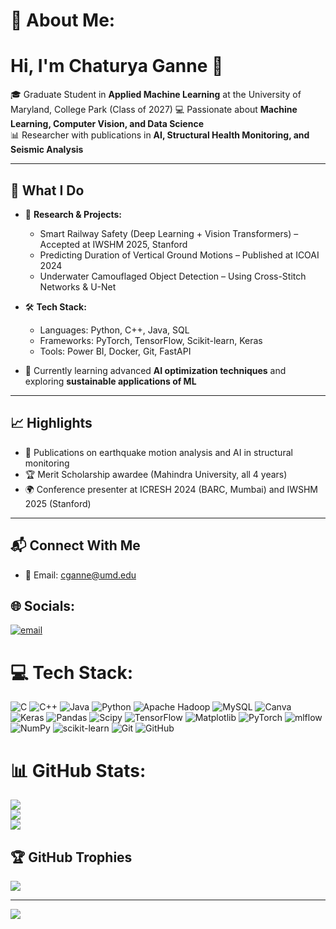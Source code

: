 # 💫 About Me:
# Hi, I'm Chaturya Ganne 👋  

🎓 Graduate Student in **Applied Machine Learning** at the University of Maryland, College Park (Class of 2027)
💻 Passionate about **Machine Learning, Computer Vision, and Data Science**  
📊 Researcher with publications in **AI, Structural Health Monitoring, and Seismic Analysis**  

---

## 🚀 What I Do
- 🔬 **Research & Projects:**  
  - Smart Railway Safety (Deep Learning + Vision Transformers) – Accepted at IWSHM 2025, Stanford  
  - Predicting Duration of Vertical Ground Motions – Published at ICOAI 2024  
  - Underwater Camouflaged Object Detection – Using Cross-Stitch Networks & U-Net  

- 🛠️ **Tech Stack:**  
  - Languages: Python, C++, Java, SQL  
  - Frameworks: PyTorch, TensorFlow, Scikit-learn, Keras  
  - Tools: Power BI, Docker, Git, FastAPI  

- 🌱 Currently learning advanced **AI optimization techniques** and exploring **sustainable applications of ML**  

---

## 📈 Highlights
- 📄 Publications on earthquake motion analysis and AI in structural monitoring  
- 🏆 Merit Scholarship awardee (Mahindra University, all 4 years)  
- 🌍 Conference presenter at ICRESH 2024 (BARC, Mumbai) and IWSHM 2025 (Stanford)  

---

## 📬 Connect With Me
- 📧 Email: cganne@umd.edu  
 



## 🌐 Socials:
[![email](https://img.shields.io/badge/Email-D14836?logo=gmail&logoColor=white)](mailto:chaturyaganne05@gmail.com) 

# 💻 Tech Stack:
![C](https://img.shields.io/badge/c-%2300599C.svg?style=for-the-badge&logo=c&logoColor=white) ![C++](https://img.shields.io/badge/c++-%2300599C.svg?style=for-the-badge&logo=c%2B%2B&logoColor=white) ![Java](https://img.shields.io/badge/java-%23ED8B00.svg?style=for-the-badge&logo=openjdk&logoColor=white) ![Python](https://img.shields.io/badge/python-3670A0?style=for-the-badge&logo=python&logoColor=ffdd54) ![Apache Hadoop](https://img.shields.io/badge/Apache%20Hadoop-66CCFF?style=for-the-badge&logo=apachehadoop&logoColor=black) ![MySQL](https://img.shields.io/badge/mysql-4479A1.svg?style=for-the-badge&logo=mysql&logoColor=white) ![Canva](https://img.shields.io/badge/Canva-%2300C4CC.svg?style=for-the-badge&logo=Canva&logoColor=white) ![Keras](https://img.shields.io/badge/Keras-%23D00000.svg?style=for-the-badge&logo=Keras&logoColor=white) ![Pandas](https://img.shields.io/badge/pandas-%23150458.svg?style=for-the-badge&logo=pandas&logoColor=white) ![Scipy](https://img.shields.io/badge/SciPy-%230C55A5.svg?style=for-the-badge&logo=scipy&logoColor=%white) ![TensorFlow](https://img.shields.io/badge/TensorFlow-%23FF6F00.svg?style=for-the-badge&logo=TensorFlow&logoColor=white) ![Matplotlib](https://img.shields.io/badge/Matplotlib-%23ffffff.svg?style=for-the-badge&logo=Matplotlib&logoColor=black) ![PyTorch](https://img.shields.io/badge/PyTorch-%23EE4C2C.svg?style=for-the-badge&logo=PyTorch&logoColor=white) ![mlflow](https://img.shields.io/badge/mlflow-%23d9ead3.svg?style=for-the-badge&logo=numpy&logoColor=blue) ![NumPy](https://img.shields.io/badge/numpy-%23013243.svg?style=for-the-badge&logo=numpy&logoColor=white) ![scikit-learn](https://img.shields.io/badge/scikit--learn-%23F7931E.svg?style=for-the-badge&logo=scikit-learn&logoColor=white) ![Git](https://img.shields.io/badge/git-%23F05033.svg?style=for-the-badge&logo=git&logoColor=white) ![GitHub](https://img.shields.io/badge/github-%23121011.svg?style=for-the-badge&logo=github&logoColor=white)
# 📊 GitHub Stats:
![](https://github-readme-stats.vercel.app/api?username=chaturyaganne&theme=dark&hide_border=false&include_all_commits=false&count_private=false)<br/>
![](https://github-readme-streak-stats.herokuapp.com/?user=chaturyaganne&theme=dark&hide_border=false)<br/>
![](https://github-readme-stats.vercel.app/api/top-langs/?username=chaturyaganne&theme=dark&hide_border=false&include_all_commits=false&count_private=false&layout=compact)

## 🏆 GitHub Trophies
![](https://github-profile-trophy.vercel.app/?username=chaturyaganne&theme=radical&no-frame=false&no-bg=true&margin-w=4)

---
[![](https://visitcount.itsvg.in/api?id=chaturyaganne&icon=0&color=0)](https://visitcount.itsvg.in)

<!-- Proudly created with GPRM ( https://gprm.itsvg.in ) -->

